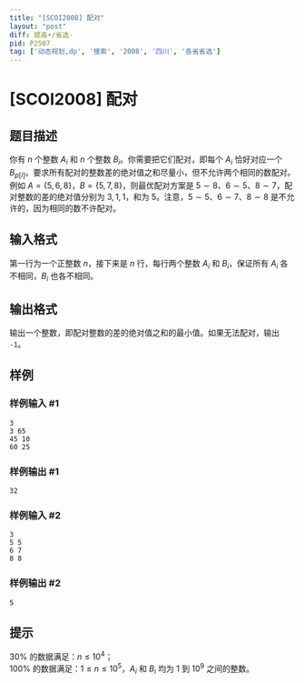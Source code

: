 ```yaml
---
title: "[SCOI2008] 配对"
layout: "post"
diff: 提高+/省选-
pid: P2507
tag: ['动态规划,dp', '搜索', '2008', '四川', '各省省选']
---
```

# [SCOI2008] 配对
## 题目描述

你有 $n$ 个整数 $A_i$ 和 $n$ 个整数 $B_i$。你需要把它们配对，即每个 $A_i$ 恰好对应一个 $B_{p[i]}$。要求所有配对的整数差的绝对值之和尽量小，但不允许两个相同的数配对。例如 $A = \{5, 6, 8\}$，$B = \{5, 7, 8 \}$，则最优配对方案是 $5 \sim 8$、$6 \sim 5$、$8 \sim 7$，配对整数的差的绝对值分别为 $3, 1, 1$，和为 $5$。注意，$5 \sim 5$、$6 \sim 7$、$8 \sim 8$ 是不允许的，因为相同的数不许配对。

## 输入格式

第一行为一个正整数 $n$，接下来是 $n$ 行，每行两个整数 $A_i$ 和 $B_i$，保证所有 $A_i$ 各不相同，$B_i$ 也各不相同。

## 输出格式

输出一个整数，即配对整数的差的绝对值之和的最小值。如果无法配对，输出 `-1`。

## 样例

### 样例输入 #1
```
3
3 65
45 10
60 25

```
### 样例输出 #1
```
32

```
### 样例输入 #2
```
3
5 5
6 7
8 8

```
### 样例输出 #2
```
5

```
## 提示

$30 \%$ 的数据满足：$n \le {10}^4$；  
$100 \%$ 的数据满足：$1 \le n \le {10}^5$，$A_i$ 和 $B_i$ 均为 $1$ 到 ${10}^9$ 之间的整数。

